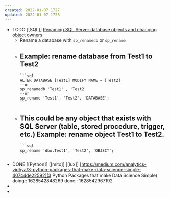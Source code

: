 ```yaml
---
created: 2022-01-07 1727
updated: 2022-01-07 1728
---
```

- TODO [[SQL]] [Renaming SQL Server database objects and changing object owners](https://www.mssqltips.com/sqlservertip/1396/renaming-sql-server-database-objects-and-changing-object-owners/?utm_source=feedburner&utm_medium=feed&utm_campaign=Feed%3A+MSSQLTips-LatestSqlServerTips+%28MSSQLTips+-+Latest+SQL+Server+Tips%29)
	- Rename a database with `sp_renamedb` or `sp_rename`
	- Example: rename database from Test1 to Test2
		-
		  ```sql
		  ALTER DATABASE [Test1] MODIFY NAME = [Test2]
		  --or
		  sp_renamedb 'Test1' , 'Test2
		  --or
		  sp_rename 'Test1', 'Test2', 'DATABASE';
		  ```
	- This could be any object that exists with SQL Server (table, stored procedure, trigger, etc.)
	  Example: rename object Test1 to Test2.
		-
		  ```sql
		  sp_rename 'dbo.Test1', 'Test2', 'OBJECT';
		  ```
- DONE [[Python]] [[mito]] [[lux]] [https://medium.com/analytics-vidhya/3-python-packages-that-make-data-science-simple-40744de22592](3 Python Packages that make Data Science Simple)
  doing:: 1628542848269
  done:: 1628542967192
-
-